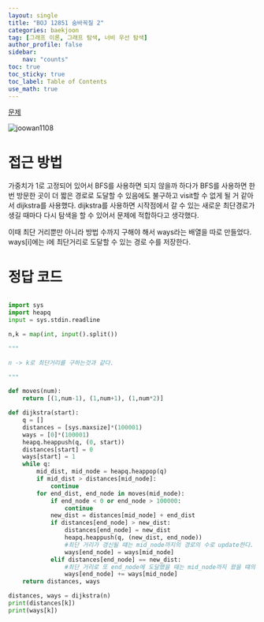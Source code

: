 ```yaml
---
layout: single
title: "BOJ 12851 숨바꼭질 2"
categories: baekjoon
tag: [그래프 이론, 그래프 탐색, 너비 우선 탐색]
author_profile: false
sidebar:
    nav: "counts"
toc: true
toc_sticky: true
toc_label: Table of Contents
use_math: true
---
```


[문제](https://www.acmicpc.net/problem/12851)

![joowan1108]({{site.url}}/images/baekjoon/12851.png)

# 접근 방법

가중치가 1로 고정되어 있어서 BFS를 사용하면 되지 않을까 하다가 BFS를 사용하면 한번 방문한 곳이 더 짧은 경로로 도달할 수 있음에도 불구하고 visit할 수 없게 될 거 같아서 dijkstra를 사용했다.
dijkstra를 사용하면 시작점에서 갈 수 있는 새로운 최단경로가 생길 때마다 다시 탐색을 할 수 있어서 문제에 적합하다고 생각했다.

이때 최단 거리뿐만 아니라 방법 수까지 구해야 해서 ways라는 배열을 따로 만들었다. ways[i]에는 i에 최단거리로 도달할 수 있는 경로 수를 저장한다.


# 정답 코드

```python

import sys
import heapq
input = sys.stdin.readline

n,k = map(int, input().split())

"""

n -> k로 최단거리를 구하는것과 같다.

"""

def moves(num):
    return [(1,num-1), (1,num+1), (1,num*2)]

def dijkstra(start):
    q = []
    distances = [sys.maxsize]*(100001)
    ways = [0]*(100001)
    heapq.heappush(q, (0, start))
    distances[start] = 0
    ways[start] = 1
    while q:
        mid_dist, mid_node = heapq.heappop(q)
        if mid_dist > distances[mid_node]:
            continue
        for end_dist, end_node in moves(mid_node):
            if end_node < 0 or end_node > 100000:
                continue
            new_dist = distances[mid_node] + end_dist
            if distances[end_node] > new_dist:
                distances[end_node] = new_dist
                heapq.heappush(q, (new_dist, end_node))
                #최단 거리가 갱신될 떄는 mid_node까지의 경로의 수로 update한다.
                ways[end_node] = ways[mid_node]
            elif distances[end_node] == new_dist:
                #최단 거리로 또 end_node에 도달했을 때는 mid_node까지 왔을 떄의 경로의 수를 더한다.
                ways[end_node] += ways[mid_node]
    return distances, ways

distances, ways = dijkstra(n)
print(distances[k])
print(ways[k])




```